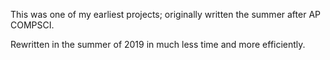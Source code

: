 This was one of my earliest projects; originally written the summer after AP COMPSCI.

Rewritten in the summer of 2019 in much less time and more efficiently.
